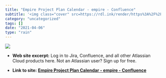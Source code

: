 ```yaml
---
title: "Empire Project Plan Calendar - empire - Confluence"
subtitle: '<img class="cover" src=https://rdl.ink/render/https%3A%2F%2Fsittercity.jira.com%2Fwiki%2Fdisplay%2FN...'
category: "uncategorized"
tags: []
date: "2021-04-06"
type: "rain"
---
```

<img class="cover" src=https://rdl.ink/render/https%3A%2F%2Fsittercity.jira.com%2Fwiki%2Fdisplay%2FNP%2FEmpire%2BProject%2BPlan%2BCalendar>



* **Web site excerpt:** Log in to Jira, Confluence, and all other Atlassian Cloud products here. Not an Atlassian user? Sign up for free.

* **Link to site:** **[Empire Project Plan Calendar - empire - Confluence](https://sittercity.jira.com/wiki/display/NP/Empire+Project+Plan+Calendar)**